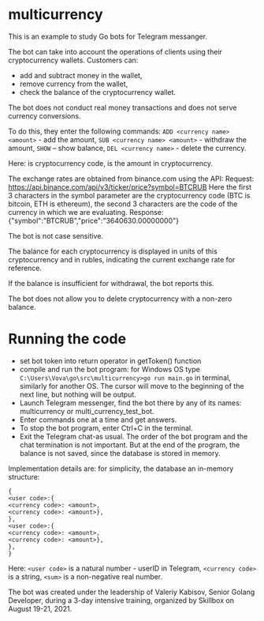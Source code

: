 # multicurrency
This is an example to study Go bots for Telegram messanger. 

The bot can take into account the operations of clients using their cryptocurrency wallets.
Customers can:
* add and subtract money in the wallet,
* remove currency from the wallet,
* check the balance of the cryptocurrency wallet.

The bot does not conduct real money transactions and does not serve currency conversions.

To do this, they enter the following commands:
`ADD <currency name> <amount>` - add the amount,
`SUB <currency name> <amount>` - withdraw the amount,
`SHOW` – show balance,
`DEL <currency name>` - delete the currency.

Here:
<currency name> is cryptocurrency code,
<amount> is the amount in cryptocurrency.

The exchange rates are obtained from binance.com using the API:
Request: https://api.binance.com/api/v3/ticker/price?symbol=BTCRUB
Here the first 3 characters in the symbol parameter are the cryptocurrency code (BTC is bitcoin, ETH is ethereum),
the second 3 characters are the code of the currency in which we are evaluating.
Response: {"symbol":"BTCRUB","price":"3640630.00000000"}

The bot is not case sensitive.

The balance for each cryptocurrency is displayed in units of this cryptocurrency and in rubles, indicating the current exchange rate for reference.

If the balance is insufficient for withdrawal, the bot reports this.

The bot does not allow you to delete cryptocurrency with a non-zero balance.

# Running the code
* set bot token into return operator in getToken() function
* compile and run the bot program: for Windows OS type
`C:\Users\Vova\go\src\multicurrency>go run main.go`
in terminal, similarly for another OS.
The cursor will move to the beginning of the next line, but nothing will be output.
* Launch Telegram messenger, find the bot there by any of its names: multicurrency or multi_currency_test_bot.
* Enter commands one at a time and get answers.
* To stop the bot program, enter Ctrl+C in the terminal.
* Exit the Telegram chat-as usual.
The order of the bot program and the chat termination is not important. But at the end of the program, the balance is not saved, since the database is stored in memory.

Implementation details are:
for simplicity, the database an in-memory structure:
```
{
<user code>:{
<currency code>: <amount>,
<currency code>: <amount>},
},
<user code>:{
<currency code>: <amount>,
<currency code>: <amount>},
},
}
```
Here:
`<user code>` is a natural number - userID in Telegram,
`<currency code>` is a string,
`<sum>` is a non-negative real number.

The bot was created under the leadership of Valeriy Kabisov, Senior Golang Developer, during a 3-day intensive training, organized by Skillbox on August 19-21, 2021.

